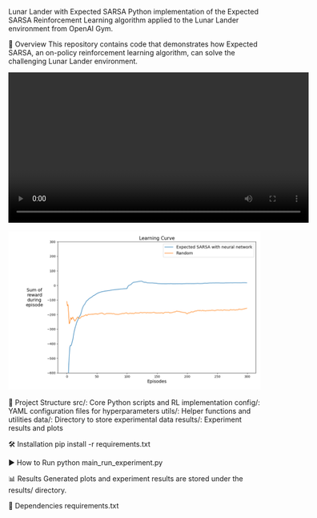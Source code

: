Lunar Lander with Expected SARSA
Python implementation of the Expected SARSA Reinforcement Learning algorithm applied to the Lunar Lander environment from OpenAI Gym.

🚀 Overview
This repository contains code that demonstrates how Expected SARSA, an on-policy reinforcement learning algorithm, can solve the challenging Lunar Lander environment.


<video width="600" controls>
  <source src="https://github.com/Sergendel/RL_Lunar_Lander_Expected_Sarsa/blob/main/data/ImplementYourAgent.mp4" type="video/mp4">
</video>

![learning Curve](learning_Curve.png)

📁 Project Structure
src/: Core Python scripts and RL implementation
config/: YAML configuration files for hyperparameters
utils/: Helper functions and utilities
data/: Directory to store experimental data
results/: Experiment results and plots

🛠️ Installation
pip install -r requirements.txt

▶️ How to Run
python main_run_experiment.py

📊 Results
Generated plots and experiment results are stored under the results/ directory.

📝 Dependencies
requirements.txt

